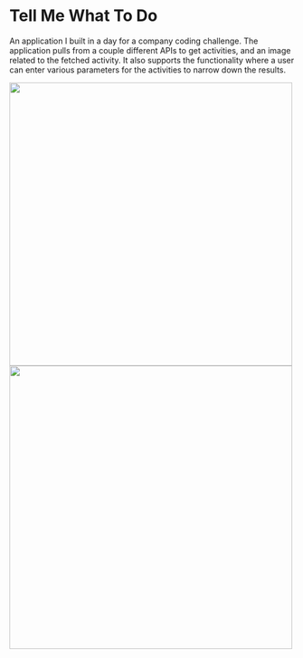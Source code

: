 # Tell Me What To Do

An application I built in a day for a company coding challenge. The application pulls from a couple different APIs to get activities, and an image related to the fetched activity. It also supports the functionality where a user can enter various parameters for the activities to narrow down the results.


<div style="flex-direction: row;">
<img src="https://user-images.githubusercontent.com/39627628/117152024-ec4daa80-adb9-11eb-87c6-145709e5adee.jpeg" width="500"  />
<img src="https://user-images.githubusercontent.com/39627628/117152037-eeb00480-adb9-11eb-9717-82dd2c009e9b.jpeg" width="500"  />
</div>
